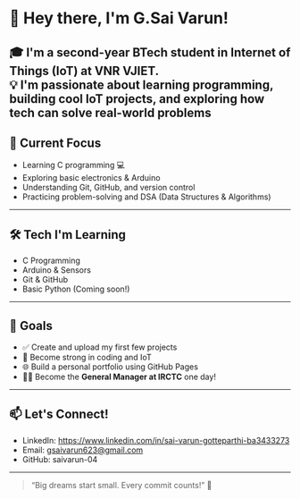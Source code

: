 # 👋 Hey there, I'm G.Sai Varun!

🎓 I'm a second-year BTech student in **Internet of Things (IoT)** at VNR VJIET.  
💡 I'm passionate about learning programming, building cool IoT projects, and exploring how tech can solve real-world problems
---
## 🔭 Current Focus
- Learning C programming 💻
- Exploring basic electronics & Arduino
- Understanding Git, GitHub, and version control
- Practicing problem-solving and DSA (Data Structures & Algorithms)
---
## 🛠️ Tech I'm Learning
- C Programming
- Arduino & Sensors
- Git & GitHub
- Basic Python (Coming soon!)
---
## 🌱 Goals
- ✅ Create and upload my first few projects
- 🎯 Become strong in coding and IoT
- 🌐 Build a personal portfolio using GitHub Pages
- 👨‍💼 Become the **General Manager at IRCTC** one day!
---
## 📫 Let's Connect!
- LinkedIn: https://www.linkedin.com/in/sai-varun-gotteparthi-ba3433273
- Email: gsaivarun623@gmail.com
- GitHub: saivarun-04
---
> “Big dreams start small. Every commit counts!” 🚀

<!---
saivarun-04/saivarun-04 is a ✨ special ✨ repository because its `README.md` (this file) appears on your GitHub profile.
You can click the Preview link to take a look at your changes.
--->
